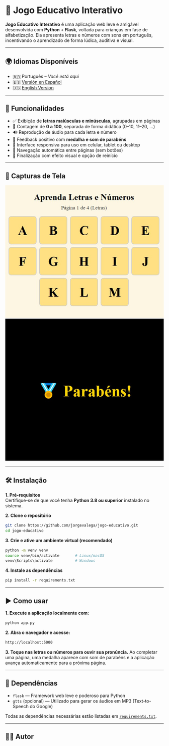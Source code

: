# 🧠 Jogo Educativo Interativo

**Jogo Educativo Interativo** é uma aplicação web leve e amigável desenvolvida com **Python + Flask**, voltada para crianças em fase de alfabetização. Ela apresenta letras e números com sons em português, incentivando o aprendizado de forma lúdica, auditiva e visual.

---

## 🌍 Idiomas Disponíveis

- 🇧🇷 Português – *Você está aqui*
- 🇪🇸 [Versión en Español](https://github.com/jorgevalega/juego-educativo)
- 🇺🇸 [English Version](https://github.com/jorgevalega/educational-game)

---

## 🚀 Funcionalidades

- ✅ Exibição de **letras maiúsculas e minúsculas**, agrupadas em páginas
- 🔢 Contagem de **0 a 100**, separada de forma didática (0–10, 11–20, ...)
- 🔊 Reprodução de áudio para cada letra e número
- 🏅 Feedback positivo com **medalha e som de parabéns**
- 📱 Interface responsiva para uso em celular, tablet ou desktop
- 🔄 Navegação automática entre páginas (sem botões)
- 🎉 Finalização com efeito visual e opção de reinício

---

## 📸 Capturas de Tela

![Jogo Educativo](assets/jogo.jpg)
![Medalha e parabéns](assets/parabens.jpg)

---

## 🛠️ Instalação

**1. Pré-requisitos**  
Certifique-se de que você tenha **Python 3.8 ou superior** instalado no sistema.

**2. Clone o repositório**

```bash
git clone https://github.com/jorgevalega/jogo-educativo.git
cd jogo-educativo
```

**3. Crie e ative um ambiente virtual (recomendado)**

```bash
python -m venv venv
source venv/bin/activate       # Linux/macOS
venv\Scripts\activate          # Windows
```
**4. Instale as dependências**

```bash
pip install -r requirements.txt
```

---

## ▶️ Como usar

**1. Execute a aplicação localmente com:**

```bash
python app.py
```

**2. Abra o navegador e acesse:**

```bash
http://localhost:5000
```

**3. Toque nas letras ou números para ouvir sua pronúncia.**
Ao completar uma página, uma medalha aparece com som de parabéns e a aplicação avança automaticamente para a próxima página.

---

## 🧾 Dependências

- `flask` — Framework web leve e poderoso para Python
- `gtts` (opcional) — Utilizado para gerar os áudios em MP3 (Text-to-Speech do Google)

Todas as dependências necessárias estão listadas em [`requirements.txt`](requirements.txt).

---

## 🧑‍💻 Autor


